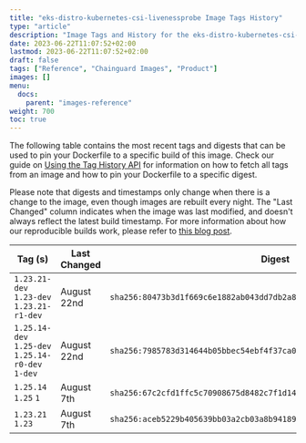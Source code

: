 ```yaml
---
title: "eks-distro-kubernetes-csi-livenessprobe Image Tags History"
type: "article"
description: "Image Tags and History for the eks-distro-kubernetes-csi-livenessprobe Chainguard Image"
date: 2023-06-22T11:07:52+02:00
lastmod: 2023-06-22T11:07:52+02:00
draft: false
tags: ["Reference", "Chainguard Images", "Product"]
images: []
menu:
  docs:
    parent: "images-reference"
weight: 700
toc: true
---
```


The following table contains the most recent tags and digests that can be used to pin your Dockerfile to a specific build of this image. Check our guide on [Using the Tag History API](/chainguard/chainguard-images/using-the-tag-history-api/) for information on how to fetch all tags from an image and how to pin your Dockerfile to a specific digest.

Please note that digests and timestamps only change when there is a change to the image, even though images are rebuilt every night. The "Last Changed" column indicates when the image was last modified, and doesn't always reflect the latest build timestamp. For more information about how our reproducible builds work, please refer to [this blog post](https://www.chainguard.dev/unchained/reproducing-chainguards-reproducible-image-builds).

| Tag (s)                                            | Last Changed | Digest                                                                    |
|----------------------------------------------------|--------------|---------------------------------------------------------------------------|
|  `1.23.21-dev` `1.23-dev` `1.23.21-r1-dev`         | August 22nd  | `sha256:80473b3d1f669c6e1882ab043dd7db2a8de01a064eebe4fcf31005198f9ced87` |
|  `1.25.14-dev` `1.25-dev` `1.25.14-r0-dev` `1-dev` | August 22nd  | `sha256:7985783d314644b05bbec54ebf4f37ca0cb5ef47b944f67bf8f8bdf4d7ad333b` |
|  `1.25.14` `1.25` `1`                              | August 7th   | `sha256:67c2cfd1ffc5c70908675d8482c7f1d1406f8f373306675174a0bb49f055e0c2` |
|  `1.23.21` `1.23`                                  | August 7th   | `sha256:aceb5229b405639bb03a2cb03a8b94189ce140978806a738bc0e75824264b8df` |
